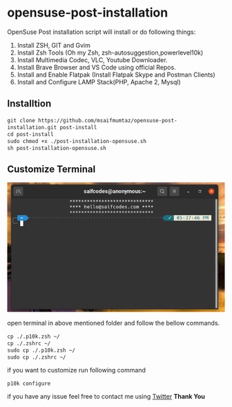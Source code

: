 # opensuse-post-installation
OpenSuse Post installation script will install or do following things:

1. Install ZSH, GIT and Gvim
2. Install Zsh Tools (Oh my Zsh, zsh-autosuggestion,powerlevel10k)
3. Install Multimedia Codec, VLC, Youtube Downloader.
4. Install Brave Browser and VS Code using official Repos.
5. Install and Enable Flatpak (Install Flatpak Skype and Postman Clients)
6. Install and Configure LAMP Stack(PHP, Apache 2, Mysql)


## Installtion
```
git clone https://github.com/msaifmumtaz/opensuse-post-installation.git post-install
cd post-install
sudo chmod +x ./post-installation-opensuse.sh
sh post-installation-opensuse.sh
```

## Customize Terminal

![Terminal](
https://raw.githubusercontent.com/msaifmumtaz/opensuse-post-installation/master/terminal.png)

open terminal in above mentioned folder and follow the bellow commands.

```
cp ./.p10k.zsh ~/
cp ./.zshrc ~/
sudo cp ./.p10k.zsh ~/
sudo cp ./.zshrc ~/
```
if you want to customize run following command

```
p10k configure
```

if you have any issue feel free to contact me using [Twitter](https://twitter.com/msaifmumtaz)
**Thank You**